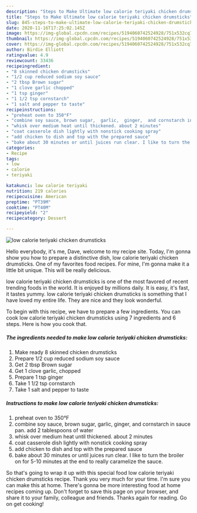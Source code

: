 ```yaml
---
description: "Steps to Make Ultimate low calorie teriyaki chicken drumsticks"
title: "Steps to Make Ultimate low calorie teriyaki chicken drumsticks"
slug: 845-steps-to-make-ultimate-low-calorie-teriyaki-chicken-drumsticks
date: 2020-11-16T17:25:02.145Z
image: https://img-global.cpcdn.com/recipes/5194060742524928/751x532cq70/low-calorie-teriyaki-chicken-drumsticks-recipe-main-photo.jpg
thumbnail: https://img-global.cpcdn.com/recipes/5194060742524928/751x532cq70/low-calorie-teriyaki-chicken-drumsticks-recipe-main-photo.jpg
cover: https://img-global.cpcdn.com/recipes/5194060742524928/751x532cq70/low-calorie-teriyaki-chicken-drumsticks-recipe-main-photo.jpg
author: Birdie Elliott
ratingvalue: 4.9
reviewcount: 33436
recipeingredient:
- "8 skinned chicken drumsticks"
- "1/2 cup reduced sodium soy sauce"
- "2 tbsp Brown sugar"
- "1 clove garlic chopped"
- "1 tsp ginger"
- "1 1/2 tsp cornstarch"
- "1 salt and pepper to taste"
recipeinstructions:
- "preheat oven to 350°F"
- "combine soy sauce, brown sugar,  garlic,  ginger,  and cornstarch in sauce pan. add 2 tablespoons of water"
- "whisk over medium heat until thickened. about 2 minutes"
- "coat casserole dish lightly with nonstick cooking spray"
- "add chicken to dish and top with the prepared sauce"
- "bake about 30 minutes or until juices run clear. I like to turn the broiler on for 5-10 minutes at the end to really caramelize the sauce."
categories:
- Recipe
tags:
- low
- calorie
- teriyaki

katakunci: low calorie teriyaki 
nutrition: 219 calories
recipecuisine: American
preptime: "PT39M"
cooktime: "PT40M"
recipeyield: "2"
recipecategory: Dessert

---
```



![low calorie teriyaki chicken drumsticks](https://img-global.cpcdn.com/recipes/5194060742524928/751x532cq70/low-calorie-teriyaki-chicken-drumsticks-recipe-main-photo.jpg)

Hello everybody, it's me, Dave, welcome to my recipe site. Today, I'm gonna show you how to prepare a distinctive dish, low calorie teriyaki chicken drumsticks. One of my favorites food recipes. For mine, I'm gonna make it a little bit unique. This will be really delicious.

low calorie teriyaki chicken drumsticks is one of the most favored of recent trending foods in the world. It is enjoyed by millions daily. It is easy, it's fast, it tastes yummy. low calorie teriyaki chicken drumsticks is something that I have loved my entire life. They are nice and they look wonderful.




To begin with this recipe, we have to prepare a few ingredients. You can cook low calorie teriyaki chicken drumsticks using 7 ingredients and 6 steps. Here is how you cook that.

<!--inarticleads1-->

##### The ingredients needed to make low calorie teriyaki chicken drumsticks:

1. Make ready 8 skinned chicken drumsticks
1. Prepare 1/2 cup reduced sodium soy sauce
1. Get 2 tbsp Brown sugar
1. Get 1 clove garlic, chopped
1. Prepare 1 tsp ginger
1. Take 1 1/2 tsp cornstarch
1. Take 1 salt and pepper to taste




<!--inarticleads2-->

##### Instructions to make low calorie teriyaki chicken drumsticks:

1. preheat oven to 350°F
1. combine soy sauce, brown sugar,  garlic,  ginger,  and cornstarch in sauce pan. add 2 tablespoons of water
1. whisk over medium heat until thickened. about 2 minutes
1. coat casserole dish lightly with nonstick cooking spray
1. add chicken to dish and top with the prepared sauce
1. bake about 30 minutes or until juices run clear. I like to turn the broiler on for 5-10 minutes at the end to really caramelize the sauce.




So that's going to wrap it up with this special food low calorie teriyaki chicken drumsticks recipe. Thank you very much for your time. I'm sure you can make this at home. There's gonna be more interesting food at home recipes coming up. Don't forget to save this page on your browser, and share it to your family, colleague and friends. Thanks again for reading. Go on get cooking!
